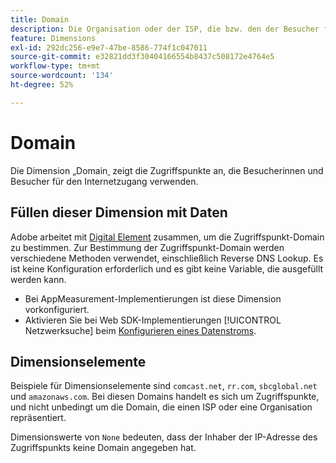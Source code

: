 ```yaml
---
title: Domain
description: Die Organisation oder der ISP, die bzw. den der Besucher für den Internetzugang verwendet.
feature: Dimensions
exl-id: 292dc256-e9e7-47be-8586-774f1c047011
source-git-commit: e32821dd3f30404166554b8437c508172e4764e5
workflow-type: tm+mt
source-wordcount: '134'
ht-degree: 52%

---
```


# Domain

Die Dimension „Domain[&#x200B; &#x200B;](overview.md) zeigt die Zugriffspunkte an, die Besucherinnen und Besucher für den Internetzugang verwenden.

## Füllen dieser Dimension mit Daten

Adobe arbeitet mit [Digital Element](https://www.digitalelement.com/) zusammen, um die Zugriffspunkt-Domain zu bestimmen. Zur Bestimmung der Zugriffspunkt-Domain werden verschiedene Methoden verwendet, einschließlich Reverse DNS Lookup. Es ist keine Konfiguration erforderlich und es gibt keine Variable, die ausgefüllt werden kann.

* Bei AppMeasurement-Implementierungen ist diese Dimension vorkonfiguriert.
* Aktivieren Sie bei Web SDK-Implementierungen [!UICONTROL Netzwerksuche] beim [Konfigurieren eines Datenstroms](https://experienceleague.adobe.com/docs/experience-platform/datastreams/configure.html?lang=de).

## Dimensionselemente

Beispiele für Dimensionselemente sind `comcast.net`, `rr.com`, `sbcglobal.net` und `amazonaws.com`. Bei diesen Domains handelt es sich um Zugriffspunkte, und nicht unbedingt um die Domain, die einen ISP oder eine Organisation repräsentiert.

Dimensionswerte von `None` bedeuten, dass der Inhaber der IP-Adresse des Zugriffspunkts keine Domain angegeben hat.
